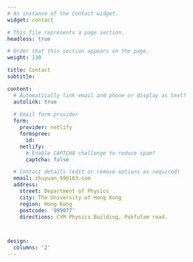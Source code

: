 ```yaml
---
# An instance of the Contact widget.
widget: contact

# This file represents a page section.
headless: true

# Order that this section appears on the page.
weight: 130

title: Contact
subtitle:

content:
  # Automatically link email and phone or display as text?
  autolink: true
  
  # Email form provider
  form:
    provider: netlify
    formspree:
      id:
    netlify:
      # Enable CAPTCHA challenge to reduce spam?
      captcha: false

  # Contact details (edit or remove options as required)
  email: zhuyuan_99@163.com
  address:
    street: Department of Physics
    city: The University of Hong Kong
    region: Hong Kong
    postcode: '999077'
    directions: CYM Physics Building, Pokfulam road.



design:
  columns: '2'
---
```

